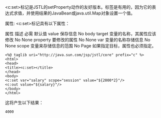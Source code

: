 <c:set>标记是JSTL的setProperty动作的友好版本。标签是有用的，因为它的表达式求值，并使用结果的JavaBean或java.util.Map对象设置一个值。


属性:
<c:set>标记具有以下属性：

属性
描述	必需	默认值
value	保存信息	No	body
target	变量的名称，其属性应该修改	No	None
property	要修改的属性	No	None
var	变量的名称存储信息	No	None
scope	变量来存储信息的范围	No	Page
如果指定目标，属性也必须指定。



```
<%@ taglib uri="http://java.sun.com/jsp/jstl/core" prefix="c" %>
<html>
<head>
<title><c:set></title>
</head>
<body>
<c:set var="salary" scope="session" value="${2000*2}"/>
<c:out value="${salary}"/>
</body>
</html>
```
这将产生以下结果：

```
4000
```
